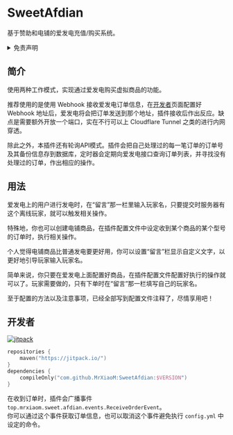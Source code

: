 # SweetAfdian

基于赞助和电铺的爱发电充值/购买系统。

<details>
    <summary>免责声明</summary>
在使用本项目的任何部分（包括但不限于源代码、二进制文件等等）时，应当遵守<a href="https://afdian.com/term" target="_blank">爱发电使用条款</a>。

正如生产菜刀不是为了伤害他人一样，你（使用者）应当独自承担使用本项目产生的一切责任。
</details>

## 简介

使用两种工作模式，实现通过爱发电购买虚拟商品的功能。

推荐使用的是使用 Webhook 接收爱发电订单信息，在[开发者](https://afdian.com/dashboard/dev)页面配置好 Webhook 地址后，爱发电将会把订单发送到那个地址，插件接收后作出反应。缺点是需要额外开放一个端口，实在不行可以上 Cloudflare Tunnel 之类的进行内网穿透。

除此之外，本插件还有轮询API模式。插件会把自己处理过的每一笔订单的订单号及其备份信息存到数据库，定时器会定期向爱发电接口查询订单列表，并寻找没有处理过的订单，作出相应的操作。

## 用法

爱发电上的用户进行发电时，在“留言”那一栏里输入玩家名，只要提交时服务器有这个离线玩家，就可以触发相关操作。

特殊地，你也可以创建电铺商品，在插件配置文件中设定收到某个商品的某个型号的订单时，执行相关操作。

个人觉得电铺商品比普通发电要更好用，你可以设置“留言”栏显示自定义文字，以更好地引导玩家输入玩家名。

简单来说，你只要在爱发电上面配置好商品，在插件配置文件配置好执行的操作就可以了。玩家需要做的，只有下单时在“留言”那一栏填写自己的玩家名。

至于配置的方法以及注意事项，已经全部写到配置文件注释了，尽情享用吧！

## 开发者

[![jitpack](https://jitpack.io/v/MrXiaoM/SweetAfdian.svg)](https://jitpack.io/#MrXiaoM/SweetAfdian)

```kotlin
repositories {
    maven("https://jitpack.io/")
}
dependencies {
    compileOnly("com.github.MrXiaoM:SweetAfdian:$VERSION")
}
```

在收到订单时，插件会广播事件 `top.mrxiaom.sweet.afdian.events.ReceiveOrderEvent`。  
你可以通过这个事件获取订单信息，也可以取消这个事件避免执行 `config.yml` 中设定的命令。
